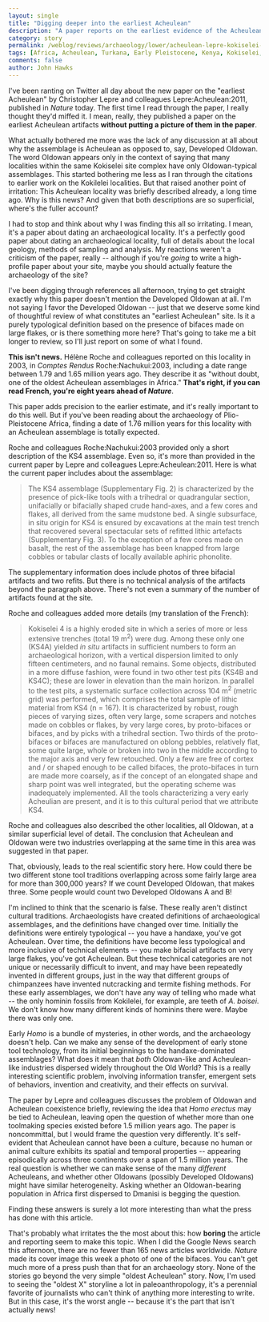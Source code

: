 ```yaml
---
layout: single 
title: "Digging deeper into the earliest Acheulean" 
description: "A paper reports on the earliest evidence of the Acheulean, but misses the key story. " 
category: story
permalink: /weblog/reviews/archaeology/lower/acheulean-lepre-kokiselei-2011.html
tags: [Africa, Acheulean, Turkana, Early Pleistocene, Kenya, Kokiselei, Lower Paleolithic, Oldowan, West Turkana, archaeology] 
comments: false 
author: John Hawks 
---
```


I've been ranting on Twitter all day about the new paper on the "earliest Acheulean" by Christopher Lepre and colleagues <bib>Lepre:Acheulean:2011</bib>, published in <i>Nature</i> today. The first time I read through the paper, I really thought they'd miffed it. I mean, really, they published a paper on the earliest Acheulean artifacts <strong>without putting a picture of them in the paper</strong>. 

What actually bothered me more was the lack of any discussion at all about why the assemblage is Acheulean as opposed to, say, Developed Oldowan. The word Oldowan appears only in the context of saying that many localities within the same Kokiselei site complex have only Oldowan-typical assemblages. This started bothering me less as I ran through the citations to earlier work on the Kokilelei localities. But that raised another point of irritation: This Acheulean locality was briefly described already, a long time ago. Why is this news? And given that both descriptions are so superficial, where's the fuller account? 

I had to stop and think about why I was finding this all so irritating. I mean, it's a paper about dating an archaeological locality. It's a perfectly good paper about dating an archaeological locality, full of details about the local geology, methods of sampling and analysis. My reactions weren't a criticism of the paper, really -- although if you're <em>going</em> to write a high-profile paper about your site, maybe you should actually feature the archaeology of the site? 

I've been digging through references all afternoon, trying to get straight exactly why this paper doesn't mention the Developed Oldowan at all. I'm not saying I favor the Developed Oldowan -- just that we deserve some kind of thoughtful review of what constitutes an "earliest Acheulean" site. Is it a purely typological definition based on the presence of bifaces made on large flakes, or is there something more here? That's going to take me a bit longer to review, so I'll just report on some of what I found. 

<strong>This isn't news.</strong> H&eacute;l&egrave;ne Roche and colleagues reported on this locality in 2003, in <i>Comptes Rendus</i> <bib>Roche:Nachukui:2003</bib>, including a date range between 1.79 and 1.65 million years ago. They describe it as "without doubt, one of the oldest Acheulean assemblages in Africa." <strong>That's right, if you can read French, you're eight years ahead of <i>Nature</i></strong>. 

This paper adds precision to the earlier estimate, and it's really important to do this well. But if you've been reading about the archaeology of Plio-Pleistocene Africa, finding a date of 1.76 million years for this locality with an Acheulean assemblage is totally expected.

Roche and colleagues <bib>Roche:Nachukui:2003</bib> provided only a short description of the KS4 assemblage. Even so, it's more than provided in the current paper by Lepre and colleagues <bib>Lepre:Acheulean:2011</bib>. Here is what the current paper includes about the assemblage: 

<blockquote>The KS4 assemblage (Supplementary Fig. 2) is characterized by the presence of pick-like tools with a trihedral or quadrangular section, unifacially or bifacially shaped crude hand-axes, and a few cores and flakes, all derived from the same mudstone bed. A single subsurface, in situ origin for KS4 is ensured by excavations at the main test trench that recovered several spectacular sets of refitted lithic artefacts (Supplementary Fig. 3). To the exception of a few cores made on basalt, the rest of the assemblage has been knapped from large cobbles or tabular clasts of locally available aphiric phonolite. </blockquote>

The supplementary information does include photos of three bifacial artifacts and two refits. But there is no technical analysis of the artifacts beyond the paragraph above. There's not even a summary of the number of artifacts found at the site. 

Roche and colleagues added more details (my translation of the French): 

<blockquote>Kokiselei 4 is a highly eroded site in which a series of more or less extensive trenches (total 19 m<sup>2</sup>) were dug. Among these only one (KS4A) yielded <i>in situ</i> artifacts in sufficient numbers to form an archaeological horizon, with a vertical dispersion limited to only fifteen centimeters, and no faunal remains. Some objects, distributed in a more diffuse fashion, were found in two other test pits (KS4B and KS4C); these are lower in elevation than the main horizon. In parallel to the test pits, a systematic surface collection across 104 m<sup>2</sup> (metric grid) was performed, which comprises the total sample of lithic material from KS4 (n = 167). It is characterized by robust, rough pieces of varying sizes, often very large, some scrapers and notches made on cobbles or flakes, by very large cores, by proto-bifaces or bifaces, and by picks with a trihedral section. Two thirds of the proto-bifaces or bifaces are manufactured on oblong pebbles, relatively flat, some quite large, whole or broken into two in the middle according to the major axis and very few retouched. Only a few are free of cortex and / or shaped enough to be called bifaces, the proto-bifaces in turn are made more coarsely, as if the concept of an elongated shape and sharp point was well integrated, but the operating scheme was inadequately implemented. All the tools characterizing a very early Acheulian are present, and it is to this cultural period that we attribute KS4. </blockquote>

Roche and colleagues also described the other localities, all Oldowan, at a similar superficial level of detail. The conclusion that Acheulean and Oldowan were two industries overlapping at the same time in this area was suggested in that paper. 

That, obviously, leads to the real scientific story here. How could there be two different stone tool traditions overlapping across some fairly large area for more than 300,000 years? If we count Developed Oldowan, that makes three. Some people would count two Developed Oldowans A and B! 

I'm inclined to think that the scenario is false. These really aren't distinct cultural traditions. Archaeologists have created definitions of archaeological assemblages, and the definitions  have changed over time. Initially the definitions were entirely typological -- you have a handaxe, you've got Acheulean. Over time, the definitions have become less typological and more inclusive of technical elements -- you make bifacial artifacts on very large flakes, you've got Acheulean. But these technical categories are not unique or necessarily difficult to invent, and may have been repeatedly invented in different groups, just in the way that different groups of chimpanzees have invented nutcracking and termite fishing methods. For these early assemblages, we don't have any way of telling who made what -- the only hominin fossils from Kokilelei, for example, are teeth of <i>A. boisei</i>. We don't know how many different kinds of hominins there were. Maybe there was only one. 

Early <i>Homo</i> is a bundle of mysteries, in other words, and the archaeology doesn't help. Can we make any sense of the development of early stone tool technology, from its initial beginnings to the handaxe-dominated assemblages? What does it mean that <i>both</i> Oldowan-like and Acheulean-like industries dispersed widely throughout the Old World? This is a really interesting scientific problem, involving information transfer, emergent sets of behaviors, invention and creativity, and their effects on survival. 

The paper by Lepre and colleagues discusses the problem of Oldowan and Acheulean coexistence briefly, reviewing the idea that <i>Homo erectus</i> may be tied to Acheulean, leaving open the question of whether more than one toolmaking species existed before 1.5 million years ago. The paper is noncommittal, but I would frame the question very differently. It's self-evident that Acheulean cannot have been a culture, because no human or animal culture exhibits its spatial and temporal properties -- appearing episodically across three continents over a span of 1.5 million years. The real question is whether we can make sense of the many <i>different</i> Acheuleans, and whether other Oldowans (possibly Developed Oldowans) might have similar heterogeneity. Asking whether an Oldowan-bearing population in Africa first dispersed to Dmanisi is begging the question.

Finding these answers is surely a lot more interesting than what the press has done with this article.

That's probably what irritates the the most about this: how <strong>boring</strong> the article and reporting seem to make this topic. When I did the Google News search this afternoon, there are no fewer than 165 news articles worldwide. <i>Nature</i> made its cover image this week a photo of one of the bifaces. You can't get much more of a press push than that for an archaeology story. None of the stories go beyond the very simple "oldest Acheulean" story. Now, I'm used to seeing the "oldest X" storyline a lot in paleoanthropology, it's a perennial favorite of journalists who can't think of anything more interesting to write. But in this case, it's the worst angle -- because it's the part that isn't actually news! 



